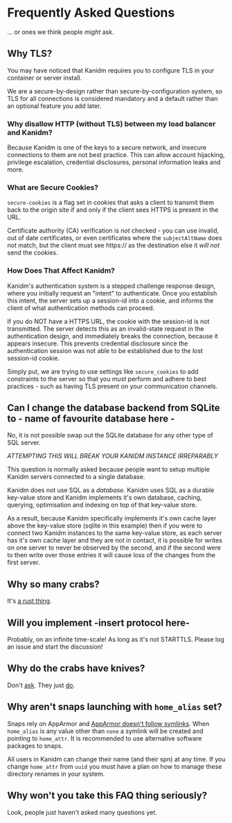 # Frequently Asked Questions

... or ones we think people _might_ ask.

## Why TLS?

You may have noticed that Kanidm requires you to configure TLS in your container or server install.

We are a secure-by-design rather than secure-by-configuration system, so TLS for all connections is
considered mandatory and a default rather than an optional feature you add later.

### Why disallow HTTP (without TLS) between my load balancer and Kanidm?

Because Kanidm is one of the keys to a secure network, and insecure connections to them are not best
practice. This can allow account hijacking, privilege escalation, credential disclosures, personal
information leaks and more.

### What are Secure Cookies?

`secure-cookies` is a flag set in cookies that asks a client to transmit them back to the origin
site if and only if the client sees HTTPS is present in the URL.

Certificate authority (CA) verification is _not_ checked - you can use invalid, out of date
certificates, or even certificates where the `subjectAltName` does not match, but the client must
see https:// as the destination else it _will not_ send the cookies.

### How Does That Affect Kanidm?

Kanidm's authentication system is a stepped challenge response design, where you initially request
an "intent" to authenticate. Once you establish this intent, the server sets up a session-id into a
cookie, and informs the client of what authentication methods can proceed.

If you do NOT have a HTTPS URL, the cookie with the session-id is not transmitted. The server
detects this as an invalid-state request in the authentication design, and immediately breaks the
connection, because it appears insecure. This prevents credential disclosure since the
authentication session was not able to be established due to the lost session-id cookie.

Simply put, we are trying to use settings like `secure_cookies` to add constraints to the server so
that you _must_ perform and adhere to best practices - such as having TLS present on your
communication channels.

## Can I change the database backend from SQLite to - name of favourite database here -

No, it is not possible swap out the SQLite database for any other type of SQL server.

_ATTEMPTING THIS WILL BREAK YOUR KANIDM INSTANCE IRREPARABLY_

This question is normally asked because people want to setup multiple Kanidm servers connected to a
single database.

Kanidm does not use SQL as a _database_. Kanidm uses SQL as a durable key-value store and Kanidm
implements it's own database, caching, querying, optimisation and indexing on top of that key-value
store.

As a result, because Kanidm specifically implements it's own cache layer above the key-value store
(sqlite in this example) then if you were to connect two Kanidm instances to the same key-value
store, as each server has it's own cache layer and they are not in contact, it is possible for
writes on one server to never be observed by the second, and if the second were to then write over
those entries it will cause loss of the changes from the first server.

## Why so many crabs?

It's [a rust thing](https://rustacean.net).

## Will you implement -insert protocol here-

Probably, on an infinite time-scale! As long as it's not STARTTLS. Please log an issue and start the
discussion!

## Why do the crabs have knives?

Don't [ask](https://www.youtube.com/watch?v=0QaAKi0NFkA). They just
[do](https://www.youtube.com/shorts/WizH5ae9ozw).

## Why aren't snaps launching with `home_alias` set?
Snaps rely on AppArmor and [AppArmor doesn't follow symlinks](https://bugs.launchpad.net/apparmor/+bug/1485055).  When `home_alias` is any value other than `none` a symlink will be created and pointing to `home_attr`.  It is recommended to use alternative software packages to snaps.   

All users in Kanidm can change their name (and their spn) at any time. If you change `home_attr` from `uuid` you must have a plan on how to manage these directory renames in your system.  

## Why won't you take this FAQ thing seriously?

Look, people just haven't asked many questions yet.
